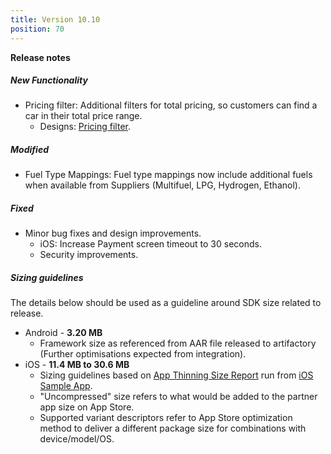```yaml
---
title: Version 10.10
position: 70
---
```

**Release notes**
##### New Functionality
* Pricing filter: Additional filters for total pricing, so customers can find a car in their total price range.
  * Designs: <a href="https://app.abstract.com/share/d3703f6d-77ea-4dfa-a56c-28754a88af91" target="_blank">Pricing filter</a>.


##### Modified
* Fuel Type Mappings: Fuel type mappings now include additional fuels when available from Suppliers (Multifuel, LPG, Hydrogen, Ethanol).


##### Fixed
* Minor bug fixes and design improvements.
  * iOS: Increase Payment screen timeout to 30 seconds.
  * Security improvements.
 
   
##### Sizing guidelines
The details below should be used as a guideline around SDK size related to release.
* Android - **3.20 MB**
  * Framework size as referenced from AAR file released to artifactory (Further optimisations expected from integration).
* iOS - **11.4 MB to 30.6 MB**
  * Sizing guidelines based on <a href="https://github.com/cartrawler/cartrawler.github.io/blob/master/ios-report.txt" target="_blank">App Thinning Size Report</a> run from <a href="https://github.com/cartrawler/cartrawler-ios-integration" target="_blank">iOS Sample App</a>.
  * "Uncompressed" size refers to what would be added to the partner app size on App Store.
  * Supported variant descriptors refer to App Store optimization method to deliver a different package size for combinations with device/model/OS.